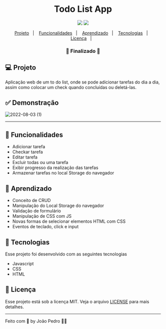 <h1 align="center">
  Todo List App
</h1>

<p align="center">
  <img src="https://img.shields.io/badge/last%20commit-october-blue" />
  <img src="https://img.shields.io/badge/license-MIT-success"/>
</p>

<p align="center">
  <a href="#-projeto">Projeto</a>&nbsp;&nbsp;&nbsp;|&nbsp;&nbsp;&nbsp;
  <a href="#-funcionalidades">Funcionalidades</a>&nbsp;&nbsp;&nbsp;|&nbsp;&nbsp;&nbsp;
  <a href="#-aprendizado">Aprendizado</a>&nbsp;&nbsp;&nbsp;|&nbsp;&nbsp;&nbsp;
  <a href="#-tecnologias">Tecnologias</a>&nbsp;&nbsp;&nbsp;|&nbsp;&nbsp;&nbsp;
  <a href="#-licenca">Licença</a>&nbsp;&nbsp;&nbsp;|&nbsp;&nbsp;&nbsp;
</p>

<h3 align="center"> 
🚧  Finalizado  🚧
</h3>

## 💻 Projeto

Aplicação web de um to do list, onde se pode adicionar tarefas do dia a dia, assim como colocar um check quando concluídas ou deletá-las.

## ✅ Demonstração
![2022-08-03 (1)](https://user-images.githubusercontent.com/93893533/182709735-f9f2742e-9be7-44fd-9482-e624a8626563.png)

<hr>

## 🔗 Funcionalidades
- Adicionar tarefa
- Checkar tarefa
- Editar tarefa
- Excluir todas ou uma tarefa
- Exibir progresso da realização das tarefas
- Armazenar tarefas no local Storage do navegador

## 📖 Aprendizado
- Conceito de CRUD
- Manipulação do Local Storage do navegador
- Validação de formulário
- Manipulação de CSS com JS
- Novas formas de selecionar elementos HTML com CSS
- Eventos de teclado, click e input

## 🚀 Tecnologias
Esse projeto foi desenvolvido com as seguintes tecnologias

- Javascript
- CSS
- HTML

## :memo: Licença

Esse projeto está sob a licença MIT. Veja o arquivo [LICENSE](LICENSE) para mais detalhes.

---

Feito com 💜 by João Pedro 👋🏻
